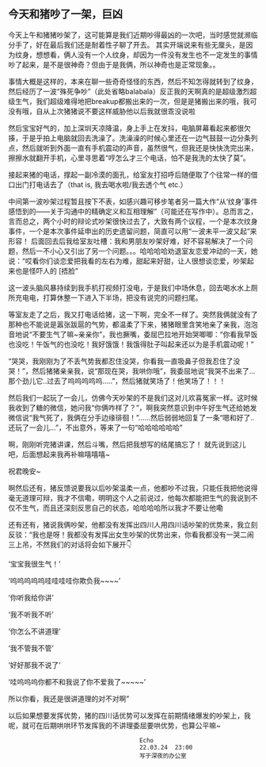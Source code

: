 ## 今天和猪吵了一架，巨凶

今天上午和猪猪吵架了，这可能算是我们近期吵得最凶的一次吧，当时感觉就濒临分手了，好在最后我们还是耐着性子聊了开去。
其实开端说来有些无厘头，是因为纹身，想想看，俩人没有一个人纹身，却因为一件没有发生也不一定发生的事情吵了起来，是不是很神奇？但由于是我俩，所以神奇也是正常现象。。

事情大概是这样的，本来在聊一些奇奇怪怪的东西，然后不知怎得就转到了纹身，然后经历了一波“殊死争吵”（此处省略balabala）反正我的天啊真的是超级激烈超级生气，我们超级难得地把breakup都搬出来的一次，但是是猪搬出来的哦，我可没有哦，自从上次猪猪说不要这样威胁他以后我就很乖没说啦

然后宝宝好气的，加上深圳天凉降温，身上手上在发抖，电脑屏幕看起来都很欠揍，于是乎拍上电脑就回去洗澡了。洗澡澡的时候心里还在一边气鼓鼓一边分条列点，然后就听到外面一直有手机震动的声音，虽然很气，但我还是快快洗完出来，擦擦水就翻开手机，心里寻思着“哼怎么才三个电话，怕不是我洗的太快了莫”。

接起来猪的电话，撑起一副冷漠的面孔，给室友打招呼后随便取了个往常一样的借口出门打电话去了（that is, 我去喝水啦/我去透个气 etc.）

中间第一波吵架过程暂且按下不表，如感兴趣可移步笔者另一篇大作“从‘纹身’事件感悟到的——关于沟通中的精确定义和互相理解”（可能还在写作中）。总而言之，言而总之，两个小时的辩论式吵架很快过去了，大致有两个议程，一个是本次纹身事件，一个是本次事件延申出的历史遗留问题，简直可以用“一波未平一波又起”来形容！
后面回去后我给室友吐槽：我和男朋友吵架好难，好不容易解决了一个问题，然后一不小心又引出了另一个问题。。。哈哈哈哈劝退室友恋爱冲动的一天，她说：“哎看你们谈恋爱把我看的左右为难，甜起来好甜，让人很想谈恋爱，吵架起来也是怪吓人的 [捂脸”

这一波头脑风暴持续到我手机打视频打没电，于是我们中场休息，回去喝水水上厕所充电电，打算休整一下进入下半场，把没有说完的问题扫尾。

等室友走了之后，我又打电话给猪，这一下啊，完全不一样了。突然我俩就没有了那种也不能说是嚣张跋扈的气势，都温柔了下来，猪猪眼里含笑地亲了亲我，泡泡音地说“不要生气了嘛~亲亲你”，我也撅嘴，委屈巴拉地开始哭唧唧：“你看我早饭也没吃！午饭气的也没吃！我好饿饿！我饿得肚子叫起来还以为是手机震动呢！”

“哭哭，我刚刚为了不丢气势我都忍住没哭，你看我一直吸鼻子但我忍住了没哭！”，然后猪猪亲亲我，说“那现在哭，我哄你哦”，我委屈地说“我哭不出来了...那个劲儿它..过去了呜呜呜呜呜.....”，然后猪就笑场了！他笑场了！！！

然后我们一起玩了一会儿，仿佛今天吵架的不是我们这对儿欢喜冤家一样。这时候我收到了糖的微信，她问我“你俩咋样了？”，啊我突然意识到中午好生气还给她发微信说“我气死了，我俩在分手边缘徘徊！”......然后弱弱地回复了一条“嗯和好了..还玩了一会儿...”，不出意外，等来了一句“哈哈哈哈哈哈”

啊，刚刚听完猪讲课，然后斗嘴，然后把我想写的结尾搞忘了！
就先说到这儿吧，后面想起来我再补嘛嘻嘻嘻~

祝君晚安~

啊然后还有，猪反馈说要我以后吵架温柔一点，他都吵不过我，只能任我把他说得毫无道理可辩，我才不信嘞，明明这个人之前说过，他每次都能把生气的我说到不仅不生气，而且还深刻反思自己的状态，哈哈哈哈所以我才不要让他嘞

还有还有，猪说我俩吵架，他都没有发挥出四川人用四川话吵架的优势来，我立刻反驳：“我也是呀！我都没有发挥出女生吵架的优势出来，你看我都没有一哭二闹三上吊，不然我们的对话将会如下展开👇

‘宝宝我很生气！’

‘呜呜呜呜呜哇哇哇哇你欺负我~~~~’

‘你听我给你讲’

‘我不听我不听’

‘你怎么不讲道理’

‘我不管我不管’

‘好好那我不说了’

‘哇呜呜呜你都不和我说了你不爱我了~~~~~’

所以你看，我还是很讲道理的对不对啊”

以后如果想要发挥优势，猪的四川话优势可以发挥在前期情绪爆发的吵架上，我呢，就可在后期哄哄环节发挥我的不讲理委屈要哄优势，也算公平嘛~


                                         Echo  
                                         22.03.24  23:00
                                         写于深夜的办公室